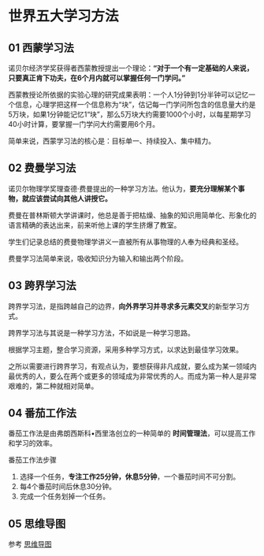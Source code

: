 # 世界五大学习方法

## 01 西蒙学习法

诺贝尔经济学奖获得者西蒙教授提出一个理论：**“对于一个有一定基础的人来说，只要真正肯下功夫，在6个月内就可以掌握任何一门学问。”**

西蒙教授论所依据的实验心理的研究成果表明：一个人1分钟到1分半钟可以记忆一个信息，心理学把这样一个信息称为“块”，估记每一门学问所包含的信息量大约是5万块，如果1分钟能记忆1“块”，那么5万块大约需要1000个小时，以每星期学习40小时计算，要掌握一门学问大约需要用6个月。

简单来说，西蒙学习法的核心是：目标单一、持续投入、集中精力。

## 02 费曼学习法

诺贝尔物理学奖理查德·费曼提出的一种学习方法。他认为，**要充分理解某个事物，就应该尝试向其他人讲授它。**

费曼在普林斯顿大学讲课时，他总是善于把枯燥、抽象的知识用简单化、形象化的语言精确的表达出来，前来听他上课的学生挤爆了教室。

学生们记录总结的费曼物理学讲义一直被所有从事物理的人奉为经典和圣经。

费曼学习法简单来说，吸收知识分为输入和输出两个阶段。

## 03 跨界学习法

跨界学习法，是指跨越自己的边界，**向外界学习并寻求多元素交叉**的新型学习方式。

跨界学习法与其说是一种学习方法，不如说是一种学习思路。

根据学习主题，整合学习资源，采用多种学习方式，以求达到最佳学习效果。

之所以需要进行跨界学习，有观点认为，要想获得非凡成就，要么成为某一领域内最优秀的人，要么在两个或更多的领域成为非常优秀的人。而成为第一种人是非常艰难的，第二种就相对简单。

## 04 番茄工作法

番茄工作法是由弗朗西斯科•西里洛创立的一种简单的 **时间管理法**，可以提高工作和学习的效率。

番茄工作法步骤

1. 选择一个任务，**专注工作25分钟，休息5分钟**，一个番茄时间不可分割。
2. 每4个番茄时间后休息30分钟。
3. 完成一个任务划掉一个任务。

## 05 思维导图

参考 [思维导图](思维导图.md)
